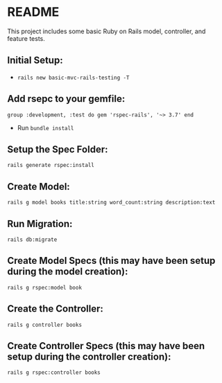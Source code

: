 # README

This project includes some basic Ruby on Rails model, controller, and feature tests.

## Initial Setup:
* `rails new basic-mvc-rails-testing -T`

## Add rsepc to your gemfile:
`
group :development, :test do
  gem 'rspec-rails', '~> 3.7'
end
`

* Run `bundle install`

## Setup the Spec Folder:
`rails generate rspec:install`

## Create Model:
`rails g model books title:string word_count:string description:text`

## Run Migration:
`rails db:migrate`

## Create Model Specs (this may have been setup during the model creation):
`rails g rspec:model book`

## Create the Controller:
`rails g controller books`

## Create Controller Specs (this may have been setup during the controller creation):
`rails g rspec:controller books`